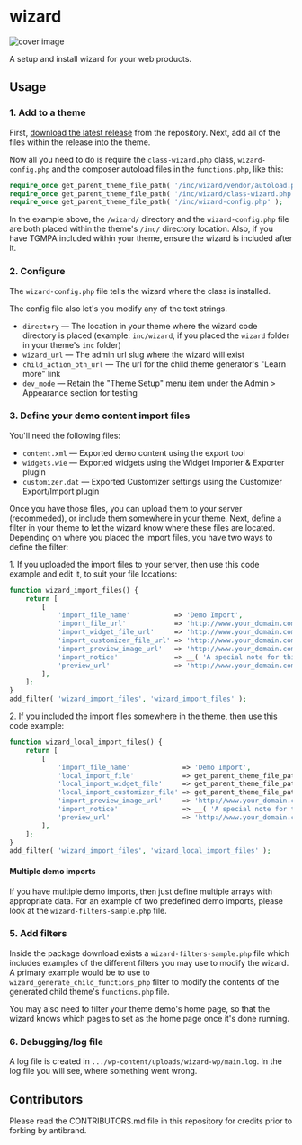 # wizard

![cover image](https://raw.githubusercontent.com/antibrand/wizard/master/cover.jpg)

A setup and install wizard for your web products.

## Usage

### 1. Add to a theme

First, [download the latest release](https://github.com/antibrand/wizard/releases) from the repository.  Next, add all of the files within the release into the theme.

Now all you need to do is require the `class-wizard.php` class, `wizard-config.php` and the composer autoload files in the `functions.php`, like this:

```php
require_once get_parent_theme_file_path( '/inc/wizard/vendor/autoload.php' );
require_once get_parent_theme_file_path( '/inc/wizard/class-wizard.php' );
require_once get_parent_theme_file_path( '/inc/wizard-config.php' );
```

In the example above, the `/wizard/` directory and the `wizard-config.php` file are both placed within the theme's `/inc/` directory location. Also, if you have TGMPA included within your theme, ensure the wizard is included after it.

### 2. Configure

The `wizard-config.php` file tells the wizard where the class is installed.

The config file also let's you modify any of the text strings.

* `directory` — The location in your theme where the wizard code directory is placed (example: `inc/wizard`, if you placed the `wizard` folder in your theme's `inc` folder)
* `wizard_url` — The admin url slug where the wizard will exist
* `child_action_btn_url` — The url for the child theme generator's "Learn more" link
* `dev_mode` — Retain the "Theme Setup" menu item under the Admin > Appearance section for testing

### 3. Define your demo content import files

You'll need the following files:

* `content.xml` — Exported demo content using the export tool
* `widgets.wie` — Exported widgets using the Widget Importer & Exporter plugin
* `customizer.dat` — Exported Customizer settings using the Customizer Export/Import plugin

Once you have those files, you can upload them to your server (recommeded), or include them somewhere in your theme. Next, define a filter in your theme to let the wizard know where these files are located. Depending on where you placed the import files, you have two ways to define the filter:

1\. If you uploaded the import files to your server, then use this code example and edit it, to suit your file locations:

```php
function wizard_import_files() {
    return [
        [
            'import_file_name'           => 'Demo Import',
            'import_file_url'            => 'http://www.your_domain.com/wizard/demo-content.xml',
            'import_widget_file_url'     => 'http://www.your_domain.com/wizard/widgets.json',
            'import_customizer_file_url' => 'http://www.your_domain.com/wizard/customizer.dat',
            'import_preview_image_url'   => 'http://www.your_domain.com/wizard/preview_import_image1.jpg',
            'import_notice'              => __( 'A special note for this import.', 'your-textdomain' ),
            'preview_url'                => 'http://www.your_domain.com/my-demo-1',
        ],
    ];
}
add_filter( 'wizard_import_files', 'wizard_import_files' );
```

2\. If you included the import files somewhere in the theme, then use this code example:

```php
function wizard_local_import_files() {
    return [
        [
            'import_file_name'             => 'Demo Import',
            'local_import_file'            => get_parent_theme_file_path( '/inc/demo/content.xml' ),
            'local_import_widget_file'     => get_parent_theme_file_path( '/inc/demo/widgets.wie' ),
            'local_import_customizer_file' => get_parent_theme_file_path( '/inc/demo/customizer.dat' ),
            'import_preview_image_url'     => 'http://www.your_domain.com/wizard/preview_import_image1.jpg',
            'import_notice'                => __( 'A special note for this import.', 'your-textdomain' ),
            'preview_url'                  => 'http://www.your_domain.com/my-demo-1',
        ],
    ];
}
add_filter( 'wizard_import_files', 'wizard_local_import_files' );
```

#### Multiple demo imports

If you have multiple demo imports, then just define multiple arrays with appropriate data. For an example of two predefined demo imports, please look at the `wizard-filters-sample.php` file.

### 5. Add filters

Inside the package download exists a `wizard-filters-sample.php` file which includes examples of the different filters you may use to modify the wizard. A primary example would be to use to `wizard_generate_child_functions_php` filter to modify the contents of the generated child theme's `functions.php` file.

You may also need to filter your theme demo's home page, so that the wizard knows which pages to set as the home page once it's done running.

### 6. Debugging/log file

A log file is created in `.../wp-content/uploads/wizard-wp/main.log`. In the log file you will see, where something went wrong.

## Contributors

Please read the CONTRIBUTORS.md file in this repository for credits prior to forking by antibrand.
